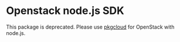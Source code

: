 # Openstack node.js SDK

This package is deprecated. Please use [pkgcloud](https://github.com/nodejitsu/pkgcloud) for OpenStack with node.js.

